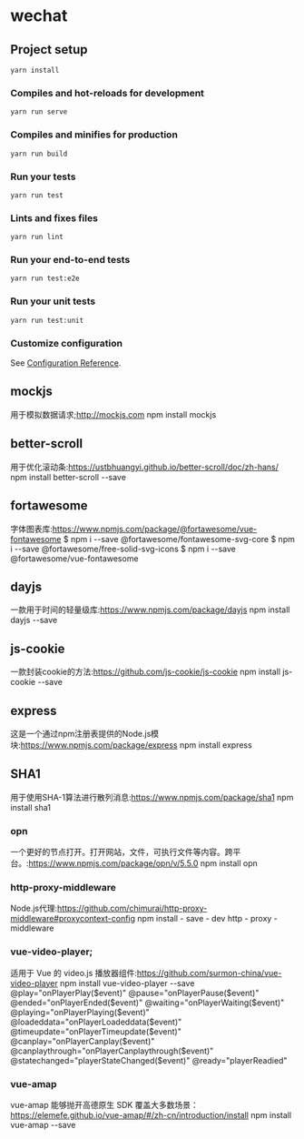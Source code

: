 # wechat

## Project setup
```
yarn install
```

### Compiles and hot-reloads for development
```
yarn run serve
```

### Compiles and minifies for production
```
yarn run build
```

### Run your tests
```
yarn run test
```

### Lints and fixes files
```
yarn run lint
```

### Run your end-to-end tests
```
yarn run test:e2e
```

### Run your unit tests
```
yarn run test:unit
```

### Customize configuration
See [Configuration Reference](https://cli.vuejs.org/config/).


## mockjs
用于模拟数据请求;http://mockjs.com
npm install mockjs

## better-scroll
用于优化滚动条:https://ustbhuangyi.github.io/better-scroll/doc/zh-hans/
npm install better-scroll --save

## fortawesome
字体图表库:https://www.npmjs.com/package/@fortawesome/vue-fontawesome
$ npm i --save @fortawesome/fontawesome-svg-core
$ npm i --save @fortawesome/free-solid-svg-icons
$ npm i --save @fortawesome/vue-fontawesome

## dayjs
一款用于时间的轻量级库:https://www.npmjs.com/package/dayjs
npm install dayjs --save

## js-cookie 
一款封装cookie的方法:https://github.com/js-cookie/js-cookie
npm install js-cookie --save

## express 
这是一个通过npm注册表提供的Node.js模块:https://www.npmjs.com/package/express
npm install express

## SHA1 
用于使用SHA-1算法进行散列消息:https://www.npmjs.com/package/sha1
npm install sha1

### opn
一个更好的节点打开。打开网站，文件，可执行文件等内容。跨平台。:https://www.npmjs.com/package/opn/v/5.5.0
npm install opn

### http-proxy-middleware 
Node.js代理:https://github.com/chimurai/http-proxy-middleware#proxycontext-config
npm install - save - dev http - proxy - middleware

### vue-video-player;
适用于 Vue 的 video.js 播放器组件:https://github.com/surmon-china/vue-video-player
npm install vue-video-player --save
@play="onPlayerPlay($event)"
        @pause="onPlayerPause($event)"
        @ended="onPlayerEnded($event)"
        @waiting="onPlayerWaiting($event)"
        @playing="onPlayerPlaying($event)"
        @loadeddata="onPlayerLoadeddata($event)"
        @timeupdate="onPlayerTimeupdate($event)"
        @canplay="onPlayerCanplay($event)"
        @canplaythrough="onPlayerCanplaythrough($event)"
        @statechanged="playerStateChanged($event)"
        @ready="playerReadied"

### vue-amap
vue-amap 能够抛开高德原生 SDK 覆盖大多数场景：https://elemefe.github.io/vue-amap/#/zh-cn/introduction/install
npm install vue-amap --save